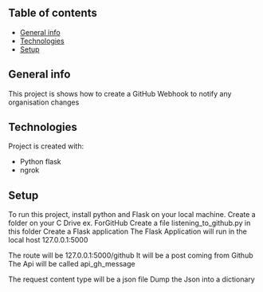 ## Table of contents
* [General info](#general-info)
* [Technologies](#technologies)
* [Setup](#setup)

## General info
This project is shows how to create a GitHub Webhook to notify any organisation changes
	
## Technologies
Project is created with:
* Python flask
* ngrok

	
## Setup
To run this project, install python and Flask on your local machine. 
Create a folder on your C Drive ex. ForGitHub
Create a file listening_to_github.py in this folder
Create a Flask application
The Flask Application will run in the local host
127.0.0.1:5000

The route will be 127.0.0.1:5000/github
It will be a post coming from Github
The Api will be called api_gh_message

The request content type will be a json file
Dump the Json into a dictionary
